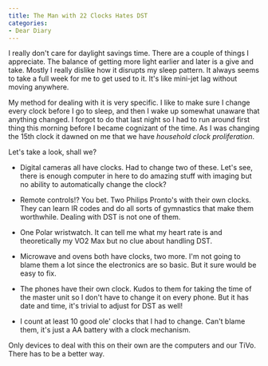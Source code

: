 ```yaml
---
title: The Man with 22 Clocks Hates DST
categories:
- Dear Diary
---
```


I really don't care for daylight savings time. There are a couple of things I appreciate. The balance of getting more light earlier and later is a give and take. Mostly I really dislike how it disrupts my sleep pattern. It always seems to take a full week for me to get used to it. It's like mini-jet lag without moving anywhere.

My method for dealing with it is very specific. I like to make sure I change every clock before I go to sleep, and then I wake up somewhat unaware that anything changed. I forgot to do that last night so I had to run around first thing this morning before I became cognizant of the time. As I was changing the 15th clock it dawned on me that we have _household clock proliferation_.

Let's take a look, shall we?



  * Digital cameras all have clocks. Had to change two of these. Let's see, there is enough computer in here to do amazing stuff with imaging but no ability to automatically change the clock?


  * Remote controls!? You bet. Two Philips Pronto's with their own clocks. They can learn IR codes and do all sorts of gymnastics that make them worthwhile. Dealing with DST is not one of them.


  * One Polar wristwatch. It can tell me what my heart rate is and theoretically my VO2 Max but no clue about handling DST.


  * Microwave and ovens both have clocks, two more. I'm not going to blame them a lot since the electronics are so basic. But it sure would be easy to fix.


  * The phones have their own clock. Kudos to them for taking the time of the master unit so I don't have to change it on every phone. But it has date and time, it's trivial to adjust for DST as well!


  * I count at least 10 good ole' clocks that I had to change. Can't blame them, it's just a AA battery with a clock mechanism.

Only devices to deal with this on their own are the computers and our TiVo. There has to be a better way.
